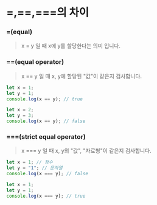 # =,==,===의 차이

### =(equal)
> x = y 일 때 x에 y를 할당한다는 의미 입니다.

### ==(equal operator)
> x == y 일 때 x, y에 할당된 "값"이 같은지 검사합니다.
```javascript
let x = 1;
let y = 1;
console.log(x == y); // true

let x = 2;
let y = 3;
console.log(x == y); // false
```

### ===(strict equal operator)
> x === y 일 때 x, y의 "값", "자료형"이 같은지 검사합니다.
```javascript
let x = 1; // 정수
let y = "1"; // 문자열
console.log(x === y); // false

let x = 1;
let y = 1;
console.log(x === y); // true
```